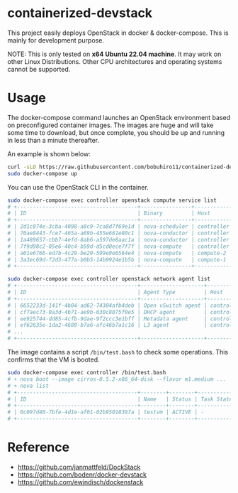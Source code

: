 # containerized-devstack

This project easily deploys OpenStack in docker & docker-compose.
This is mainly for development purpose.

NOTE: This is only tested on **x64 Ubuntu 22.04 machine**. It may work
on other Linux Distributions. Other CPU architectures and operating
systems cannot be supported.

# Usage

The docker-compose command launches an OpenStack environment based
on preconfigured container images. The images are huge and will take
some time to download, but once complete, you should be up and running
in less than a minute thereafter.

An example is shown below:

```bash
curl -sLO https://raw.githubusercontent.com/bobuhiro11/containerized-devstack/main/docker-compose.yaml
sudo docker-compose up
```

You can use the OpenStack CLI in the container.

```bash
sudo docker-compose exec controller openstack compute service list
# +--------------------------------------+----------------+------------+----------+---------+-------+----------------------------+
# | ID                                   | Binary         | Host       | Zone     | Status  | State | Updated At                 |
# +--------------------------------------+----------------+------------+----------+---------+-------+----------------------------+
# | 2d1c874e-3cba-4098-a8c9-7ca8d7f69e1d | nova-scheduler | controller | internal | enabled | up    | 2023-04-19T03:18:49.000000 |
# | 70ae8443-fce7-465a-a69b-455e661e80c1 | nova-conductor | controller | internal | enabled | up    | 2023-04-19T03:18:49.000000 |
# | 1a489657-cbb7-4efd-8ab6-a597de8aac1a | nova-conductor | controller | internal | enabled | up    | 2023-04-19T03:18:48.000000 |
# | 7f9d98c2-05e6-40c4-b59d-d5cd0ece7f7f | nova-compute   | controller | nova     | enabled | up    | 2023-04-19T03:18:50.000000 |
# | a01e676b-ed7b-4c29-be20-599e9e6564e4 | nova-compute   | compute-2  | nova     | enabled | up    | 2023-04-19T03:18:54.000000 |
# | 3a3ec69d-f2d3-477a-b0b5-14b9924e1b5b | nova-compute   | compute-1  | nova     | enabled | up    | 2023-04-19T03:18:55.000000 |
# +--------------------------------------+----------------+------------+----------+---------+-------+----------------------------+

sudo docker-compose exec controller openstack network agent list
# +--------------------------------------+--------------------+------------+-------------------+-------+-------+---------------------------+
# | ID                                   | Agent Type         | Host       | Availability Zone | Alive | State | Binary                    |
# +--------------------------------------+--------------------+------------+-------------------+-------+-------+---------------------------+
# | 6652233d-141f-4b04-ad62-74304afb4deb | Open vSwitch agent | controller | None              | :-)   | UP    | neutron-openvswitch-agent |
# | cf7aec73-0a3d-4b71-ae9b-630c8075f0e5 | DHCP agent         | controller | nova              | :-)   | UP    | neutron-dhcp-agent        |
# | ee925744-dd85-4cfb-9dae-9f2ccc3e1bff | Metadata agent     | controller | None              | :-)   | UP    | neutron-metadata-agent    |
# | ef62635e-1da2-4689-b7a6-afc46b7a1c16 | L3 agent           | controller | nova              | :-)   | UP    | neutron-l3-agent          |
# ...
# +--------------------------------------+--------------------+------------+-------------------+-------+-------+---------------------------+
```

The image contains a script `/bin/test.bash` to check some operations.
This confirms that the VM is booted.

```bash
sudo docker-compose exec controller /bin/test.bash
# + nova boot --image cirros-0.5.2-x86_64-disk --flavor m1.medium ...
# + nova list
# +--------------------------------------+--------+--------+------------+-------------+-------------------+
# | ID                                   | Name   | Status | Task State | Power State | Networks          |
# +--------------------------------------+--------+--------+------------+-------------+-------------------+
# | 0c097d40-7bfe-4d1e-af01-02b95018397a | testvm | ACTIVE | -          | Running     | private=10.0.0.29 |
# +--------------------------------------+--------+--------+------------+-------------+-------------------+
```

# Reference

- https://github.com/janmattfeld/DockStack
- https://github.com/bodenr/docker-devstack
- https://github.com/ewindisch/dockenstack
